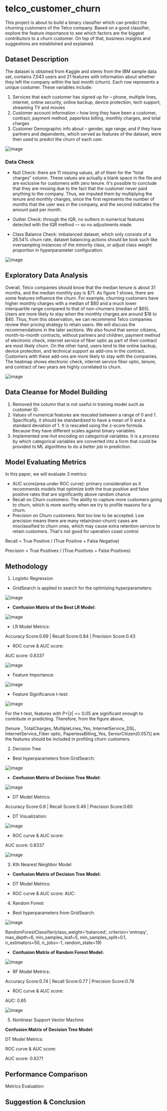 # telco_customer_churn
This project is about to build a binary classifier which can predict the churning customers of the Telco company. Based on a good classifier, explore the feature importance to see which factors are the biggest contributors to a churn customer. On top of that, business insights and suggestions are established and explained.

## Dataset Description
The dataset is obtained from Kaggle and stems from the IBM sample data set, contains 7,043 users 
and 21 features with information about whether they left the company within the last month (churn). Each 
row represents a unique costumer. These variables include: 
1. Services that each customer has signed up 
for – phone, multiple lines, internet, online security, online backup, device protection, tech support, 
streaming TV and movies
2. Customer account information – how long they have been a customer, 
contract, payment method, paperless billing, monthly charges, and total charges
3. Customer Demographic info about – gender, age range, and if they have partners and dependents, which served as 
features of the dataset, were then used to predict the churn of each user. 

![image](https://user-images.githubusercontent.com/38795845/130305907-552a22a2-04cf-4994-9d27-1b3ec2315ce9.png)

### Data Check
- Null Check: there are 11 missing values, all of them for the “total charges” column. These values are actually a blank space in the file and are exclusive for customers 
with zero tenure. It's possible to conclude that they are missing due to the fact that the customer never 
paid anything to the company. Thus, we imputed them by multiplying the tenure and monthly charges, 
since the first represents the number of months that the user was in the company, and the second indicates 
the amount paid per month. 

- Outlier Check: through the IQR, no outliers in numerical features detected with the IQR method — so no adjustments made.

- Class Balance Check: imbalanced dataset, which only consists of a 26.54% churn 
rate, dataset balancing actions should be took such like oversampling instances of the minority class, or adjust class weight proportion in hyperparameter configuration.

![image](https://user-images.githubusercontent.com/38795845/130306077-df1455cc-1009-4ecd-9216-9644301af36e.png)



##  Exploratory Data Analysis

Overall, Telco companies should know that the median tenure is about 31 months, and the median 
monthly pay is $71. As figure 1 shows, there are some features influence the churn. For example, 
churning customers have higher monthly charges with a median of $80 and a much lower interquartile 
range compared to that of non-churners (median of $65). Users are more likely to stay when the monthly 
charges are around $18 to $40. Thus, from this observation, we can recommend Telco companies review 
their pricing strategy to retain users. We will discuss the recommendations in the later sections. We also 
found that senior citizens, month-to-month contracts, without partners and children, payment method of 
electronic check, internet service of fiber optic as part of their contract are most likely churn. On the other 
hand, users tend to like online backup, device protection, and technical support as add-ons in the contract. 
Customers with these add-ons are more likely to stay with the companies. The heatmap shows electronic 
check, internet service fiber optic, tenure, and contract of two years are highly correlated to churn.

![image](https://user-images.githubusercontent.com/38795845/130305990-231e8864-b006-478e-855d-c5788dc8e9a7.png)

## Data Cleanse for Model Building

1. Removed the column that is not useful in training model such as customer ID. 
2. Values of numerical features are rescaled between a range of 0 and 1. Specifically, it should be 
standardized to have a mean of 0 and a standard deviation of 1. It is rescaled using the z-score formula. 
Because they have different scales against binary variables. 
3. Implemented one-hot encoding on 
categorical variables. It is a process by which categorical variables are converted into a form that could be 
provided to ML algorithms to do a better job in prediction. 

## Model Evaluating Metrics
In this paper, we will evaluate 3 metrics: 

- AUC score(area under ROC curve): primary consideration as it recommends models that optimize both the true positive 
and false positive rates that are significantly above random chance
- Recall on Churn customers: The ability to capture more customers going to churn, which is more worthy when we try to profile reasons for a churn. 
- Precision on Churn customers: Not too low to be accepted. Low precision means there are many retain(non-churn) cases are misclassified to churn ones, which may cause extra retention service to retain customers. That's not good for operation coast control.

Recall = True Positive / (True Positive + False Negative)

Precision = True Positives / (True Positives + False Positives)

## Methodology

1. Logistic Regression

- GridSearch is applied to search for the optimizing hyperparameters:

![image](https://user-images.githubusercontent.com/38795845/130306359-5cbfa2d8-4bb1-4a7d-bf0c-28f3967d1118.png)

- **Confusion Matrix of the Best LR Model:**

![image](https://user-images.githubusercontent.com/38795845/130306381-baeed748-7e5d-4a08-a4c0-65ce5ee0e9a6.png)

- LR Model Metrics: 

Accuracy Score:0.69 | Recall Score:0.84 | Precision Score:0.43


- ROC curve & AUC score:

AUC score: 0.8337 

![image](https://user-images.githubusercontent.com/38795845/130306561-ead58087-da65-4315-b3b0-9b2ca73fb379.png)


- Feature Importance:

![image](https://user-images.githubusercontent.com/38795845/130306520-978567c8-b4c7-48f9-8d53-87aad18df4e0.png)

- Feature Significance t-test:

![image](https://user-images.githubusercontent.com/38795845/130306641-c580c364-78a6-4b79-84db-43e9bde3afa4.png)

For the t-test, features with P>|z| <= 0.05 are significant enough to contribute in predicting. Therefore, from the figure above,

[tenure , TotalCharges, MultipleLines_Yes, InternetService_DSL, InternetService_Fiber optic, PaperlessBilling_Yes, SeniorCitizen(0.057)] are the features should be included in profiling churn customers.

2. Decision Tree

- Best hyperparameters from GridSearch:

![image](https://user-images.githubusercontent.com/38795845/130306860-851d4f61-e241-48db-a4e5-8d006cefd843.png)


- **Confusion Matrix of Decision Tree Model:**

![image](https://user-images.githubusercontent.com/38795845/130306862-5068d29f-1872-4d50-a4b9-2e289ca22e01.png)


- DT Model Metrics: 

Accuracy Score:0.8 | Recall Score:0.49 | Precision Score:0.60

- DT Visualization:

![image](https://user-images.githubusercontent.com/38795845/130306910-d59fa3b0-2df2-47d3-aca6-1153e1356ee1.png)

- ROC curve & AUC score:

AUC score: 0.8337 

![image](https://user-images.githubusercontent.com/38795845/130306985-62e1a6e4-8245-4f62-b166-3a4d20a0796c.png)

3. Kth Nearest Neighbor Model

- **Confusion Matrix of Decision Tree Model:**

- DT Model Metrics: 


- ROC curve & AUC score:
AUC:

4. Random Forest 

- Best hyperparameters from GridSearch:

![image](https://user-images.githubusercontent.com/38795845/130307284-90f97136-c733-469c-8836-e789884c4207.png)

RandomForestClassifier(class_weight='balanced', criterion='entropy',
                       max_depth=6, min_samples_leaf=5, min_samples_split=0.1,
                       n_estimators=50, n_jobs=-1, random_state=19)

- **Confusion Matrix of Random Forest Model:**

![image](https://user-images.githubusercontent.com/38795845/130307257-4a6d965c-35de-4a48-bb64-8f340c2d5812.png)


- RF Model Metrics: 

Accuracy Score:0.74 | Recall Score:0.77 | Precision Score:0.78

- ROC curve & AUC score:

AUC: 0.85

![image](https://user-images.githubusercontent.com/38795845/130307342-5dd17ea4-dd25-41d7-b4c3-e12c69d29dd0.png)


5. Nonlinear Support Vector Machine

**Confusion Matrix of Decision Tree Model:**


DT Model Metrics: 


ROC curve & AUC score:

AUC score: 0.8271


## Performance Comparison


Metrics Evaluation:




## Suggestion & Conclusion































